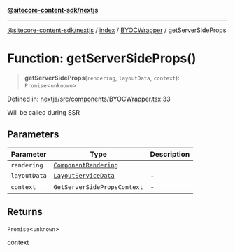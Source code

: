 [**@sitecore-content-sdk/nextjs**](../../../../README.md)

***

[@sitecore-content-sdk/nextjs](../../../../README.md) / [index](../../../README.md) / [BYOCWrapper](../README.md) / getServerSideProps

# Function: getServerSideProps()

> **getServerSideProps**(`rendering`, `layoutData`, `context`): `Promise`\<`unknown`\>

Defined in: [nextjs/src/components/BYOCWrapper.tsx:33](https://github.com/Sitecore/xmc-jss-dev/blob/7e7ce097833cac399aa150e6b63dca7210e4ee25/packages/nextjs/src/components/BYOCWrapper.tsx#L33)

Will be called during SSR

## Parameters

| Parameter | Type | Description |
| ------ | ------ | ------ |
| `rendering` | [`ComponentRendering`](../../../interfaces/ComponentRendering.md) |  |
| `layoutData` | [`LayoutServiceData`](../../../interfaces/LayoutServiceData.md) | - |
| `context` | `GetServerSidePropsContext` | - |

## Returns

`Promise`\<`unknown`\>

context
